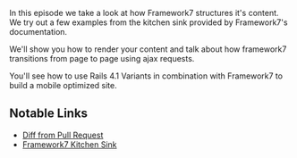 In this episode we take a look at how Framework7 structures it's content. We try out a few examples from the kitchen sink provided by Framework7's documentation. 

We'll show you how to render your content and talk about how framework7 transitions from page to page using ajax requests.

You'll see how to use Rails 4.1 Variants in combination with Framework7 to build a mobile optimized site.

## Notable Links

+ [Diff from Pull Request](https://github.com/codemy/blogmenow/pull/1/files)
+ [Framework7 Kitchen Sink](http://www.idangero.us/framework7/kitchen-sink/)